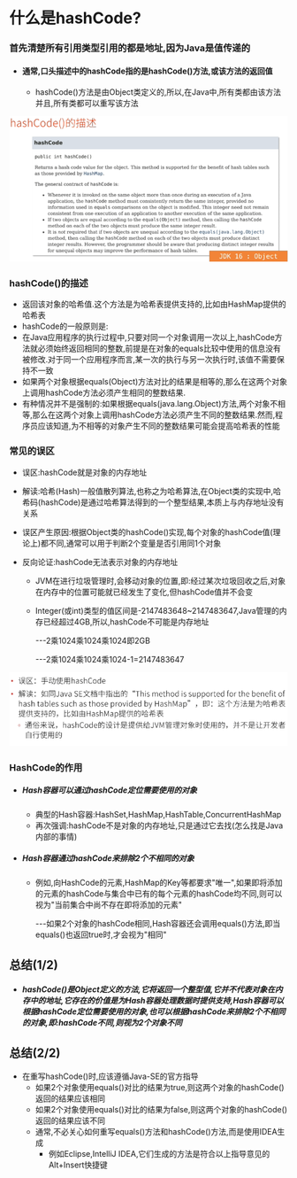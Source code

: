 # 什么是hashCode?

### 首先清楚所有引用类型引用的都是地址,因为Java是值传递的

- #### 通常,口头描述中的hashCode指的是hashCode()方法,或该方法的返回值

  - hashCode()方法是由Object类定义的,所以,在Java中,所有类都由该方法并且,所有类都可以重写该方法

![image-20221018125327846](images/image-20221018125327846.png)

### hashCode()的描述

- 返回该对象的哈希值.这个方法是为哈希表提供支持的,比如由HashMap提供的哈希表
- hashCode的一般原则是:
- 在Java应用程序的执行过程中,只要对同一个对象调用一次以上,hashCode方法就必须始终返回相同的整数,前提是在对象的equals比较中使用的信息没有被修改.对于同一个应用程序而言,某一次的执行与另一次执行时,该值不需要保持不一致
- 如果两个对象根据equals(Object)方法对比的结果是相等的,那么在这两个对象上调用hashCode方法必须产生相同的整数结果.
- 有种情况并不是强制的:如果根据equals(java.lang.Object)方法,两个对象不相等,那么在这两个对象上调用hashCode方法必须产生不同的整数结果.然而,程序员应该知道,为不相等的对象产生不同的整数结果可能会提高哈希表的性能

### 常见的误区

- 误区:hashCode就是对象的内存地址
- 解读:哈希(Hash)一般值散列算法,也称之为哈希算法,在Object类的实现中,哈希码(hashCode)是通过哈希算法得到的一个整型结果,本质上与内存地址没有关系
- 误区产生原因:根据Object类的hashCode()实现,每个对象的hashCode值(理论上)都不同,通常可以用于判断2个变量是否引用同1个对象

- 反向论证:hashCode无法表示对象的内存地址

  - JVM在进行垃圾管理时,会移动对象的位置,即:经过某次垃圾回收之后,对象在内存中的位置可能就已经发生了变化,但hashCode值并不会变

  - Integer(或int)类型的值区间是-2147483648~2147483647,Java管理的内存已经超过4GB,所以,hashCode不可能是内存地址

    ---2乘1024乘1024乘1024即2GB

    ---2乘1024乘1024乘1024-1=2147483647

![image-20221018131237138](images/image-20221018131237138.png)

### HashCode的作用

- ##### Hash容器可以通过hashCode定位需要使用的对象

  - 典型的Hash容器:HashSet,HashMap,HashTable,ConcurrentHashMap
  - 再次强调:hashCode不是对象的内存地址,只是通过它去找(怎么找是Java内部的事情)

- ##### Hash容器通过hashCode来排除2个不相同的对象

  - 例如,向HashCode的元素,HashMap的Key等都要求"唯一",如果即将添加的元素的hashCode与集合中已有的每个元素的hashCode均不同,则可以视为"当前集合中尚不存在即将添加的元素"

    ---如果2个对象的hashCode相同,Hash容器还会调用equals()方法,即当equals()也返回true时,才会视为"相同"

## 总结(1/2)

- ##### hashCode()是Object定义的方法,它将返回一个整型值,它并不代表对象在内存中的地址,它存在的价值是为Hash容器处理数据时提供支持,Hash容器可以根据hashCode定位需要使用的对象,也可以根据hashCode来排除2个不相同的对象,即:hashCode不同,则视为2个对象不同

## 总结(2/2)

- 在重写hashCode()时,应该遵循Java-SE的官方指导
  - 如果2个对象使用equals()对比的结果为true,则这两个对象的hashCode()返回的结果应该相同
  - 如果2个对象使用equals()对比的结果为false,则这两个对象的hashCode()返回的结果应该不同
  - 通常,不必关心如何重写equals()方法和hashCode()方法,而是使用IDEA生成
    - 例如Eclipse,IntelliJ IDEA,它们生成的方法是符合以上指导意见的Alt+Insert快捷键